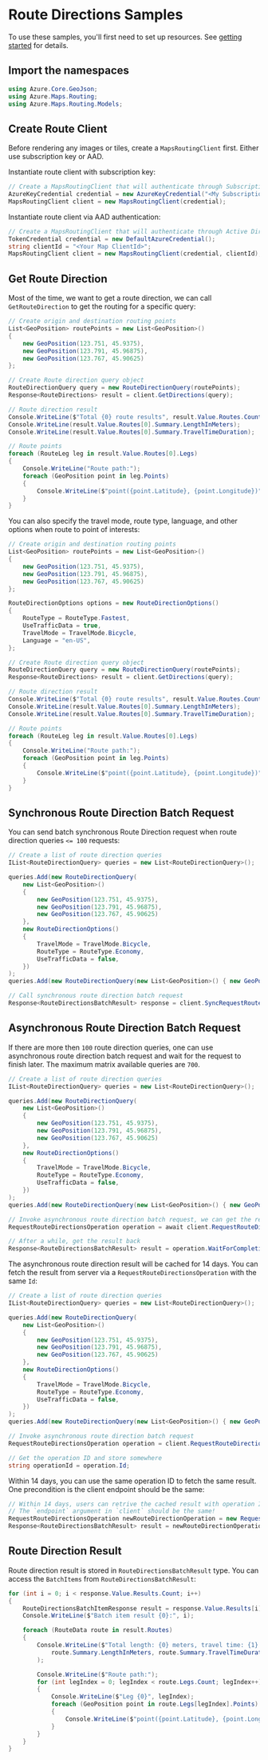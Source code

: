 # Route Directions Samples

To use these samples, you'll first need to set up resources. See [getting started](https://github.com/Azure/azure-sdk-for-net/tree/main/sdk/maps/Azure.Maps.Routing#getting-started) for details.

## Import the namespaces

```C# Snippet:RouteImportNamespace
using Azure.Core.GeoJson;
using Azure.Maps.Routing;
using Azure.Maps.Routing.Models;
```

## Create Route Client

Before rendering any images or tiles, create a `MapsRoutingClient` first. Either use subscription key or AAD.

Instantiate route client with subscription key:

```C# Snippet:InstantiateRouteClientViaSubscriptionKey
// Create a MapsRoutingClient that will authenticate through Subscription Key (Shared key)
AzureKeyCredential credential = new AzureKeyCredential("<My Subscription Key>");
MapsRoutingClient client = new MapsRoutingClient(credential);
```

Instantiate route client via AAD authentication:

```C# Snippet:InstantiateRouteClientViaAAD
// Create a MapsRoutingClient that will authenticate through Active Directory
TokenCredential credential = new DefaultAzureCredential();
string clientId = "<Your Map ClientId>";
MapsRoutingClient client = new MapsRoutingClient(credential, clientId);
```

## Get Route Direction

Most of the time, we want to get a route direction, we can call `GetRouteDirection` to get the routing for a specific query:

```C# Snippet:GetDirections
// Create origin and destination routing points
List<GeoPosition> routePoints = new List<GeoPosition>()
{
    new GeoPosition(123.751, 45.9375),
    new GeoPosition(123.791, 45.96875),
    new GeoPosition(123.767, 45.90625)
};

// Create Route direction query object
RouteDirectionQuery query = new RouteDirectionQuery(routePoints);
Response<RouteDirections> result = client.GetDirections(query);

// Route direction result
Console.WriteLine($"Total {0} route results", result.Value.Routes.Count);
Console.WriteLine(result.Value.Routes[0].Summary.LengthInMeters);
Console.WriteLine(result.Value.Routes[0].Summary.TravelTimeDuration);

// Route points
foreach (RouteLeg leg in result.Value.Routes[0].Legs)
{
    Console.WriteLine("Route path:");
    foreach (GeoPosition point in leg.Points)
    {
        Console.WriteLine($"point({point.Latitude}, {point.Longitude})");
    }
}
```

You can also specify the travel mode, route type, language, and other options when route to point of interests:

```C# Snippet:RouteDirectionsWithOptions
// Create origin and destination routing points
List<GeoPosition> routePoints = new List<GeoPosition>()
{
    new GeoPosition(123.751, 45.9375),
    new GeoPosition(123.791, 45.96875),
    new GeoPosition(123.767, 45.90625)
};

RouteDirectionOptions options = new RouteDirectionOptions()
{
    RouteType = RouteType.Fastest,
    UseTrafficData = true,
    TravelMode = TravelMode.Bicycle,
    Language = "en-US",
};

// Create Route direction query object
RouteDirectionQuery query = new RouteDirectionQuery(routePoints);
Response<RouteDirections> result = client.GetDirections(query);

// Route direction result
Console.WriteLine($"Total {0} route results", result.Value.Routes.Count);
Console.WriteLine(result.Value.Routes[0].Summary.LengthInMeters);
Console.WriteLine(result.Value.Routes[0].Summary.TravelTimeDuration);

// Route points
foreach (RouteLeg leg in result.Value.Routes[0].Legs)
{
    Console.WriteLine("Route path:");
    foreach (GeoPosition point in leg.Points)
    {
        Console.WriteLine($"point({point.Latitude}, {point.Longitude})");
    }
}
```

## Synchronous Route Direction Batch Request

You can send batch synchronous Route Direction request when route direction queries `<= 100` requests:

```C# Snippet:SyncRequestRouteDirectionsBatch
// Create a list of route direction queries
IList<RouteDirectionQuery> queries = new List<RouteDirectionQuery>();

queries.Add(new RouteDirectionQuery(
    new List<GeoPosition>()
    {
        new GeoPosition(123.751, 45.9375),
        new GeoPosition(123.791, 45.96875),
        new GeoPosition(123.767, 45.90625)
    },
    new RouteDirectionOptions()
    {
        TravelMode = TravelMode.Bicycle,
        RouteType = RouteType.Economy,
        UseTrafficData = false,
    })
);
queries.Add(new RouteDirectionQuery(new List<GeoPosition>() { new GeoPosition(123.751, 45.9375), new GeoPosition(123.767, 45.90625) }));

// Call synchronous route direction batch request
Response<RouteDirectionsBatchResult> response = client.SyncRequestRouteDirectionsBatch(queries);
```

## Asynchronous Route Direction Batch Request

If there are more then `100` route direction queries, one can use asynchronous route direction batch request and wait for the request to finish later. The maximum matrix available queries are `700`.

```C# Snippet:AsyncRequestRouteDirectionsBatch
// Create a list of route direction queries
IList<RouteDirectionQuery> queries = new List<RouteDirectionQuery>();

queries.Add(new RouteDirectionQuery(
    new List<GeoPosition>()
    {
        new GeoPosition(123.751, 45.9375),
        new GeoPosition(123.791, 45.96875),
        new GeoPosition(123.767, 45.90625)
    },
    new RouteDirectionOptions()
    {
        TravelMode = TravelMode.Bicycle,
        RouteType = RouteType.Economy,
        UseTrafficData = false,
    })
);
queries.Add(new RouteDirectionQuery(new List<GeoPosition>() { new GeoPosition(123.751, 45.9375), new GeoPosition(123.767, 45.90625) }));

// Invoke asynchronous route direction batch request, we can get the result later via assigning `WaitUntil.Started`
RequestRouteDirectionsOperation operation = await client.RequestRouteDirectionsBatchAsync(WaitUntil.Started, queries);

// After a while, get the result back
Response<RouteDirectionsBatchResult> result = operation.WaitForCompletion();
```

The asynchronous route direction result will be cached for 14 days. You can fetch the result from server via a `RequestRouteDirectionsOperation` with the same `Id`:

```C# Snippet:AsyncRequestRouteDirectionsBatchWithOperationId
// Create a list of route direction queries
IList<RouteDirectionQuery> queries = new List<RouteDirectionQuery>();

queries.Add(new RouteDirectionQuery(
    new List<GeoPosition>()
    {
        new GeoPosition(123.751, 45.9375),
        new GeoPosition(123.791, 45.96875),
        new GeoPosition(123.767, 45.90625)
    },
    new RouteDirectionOptions()
    {
        TravelMode = TravelMode.Bicycle,
        RouteType = RouteType.Economy,
        UseTrafficData = false,
    })
);
queries.Add(new RouteDirectionQuery(new List<GeoPosition>() { new GeoPosition(123.751, 45.9375), new GeoPosition(123.767, 45.90625) }));

// Invoke asynchronous route direction batch request
RequestRouteDirectionsOperation operation = client.RequestRouteDirectionsBatch(WaitUntil.Started, queries);

// Get the operation ID and store somewhere
string operationId = operation.Id;
```

Within 14 days, you can use the same operation ID to fetch the same result. One precondition is the client endpoint should be the same:

```C# Snippet:AsyncRequestRouteDirectionsBatchWithOperationId2
// Within 14 days, users can retrive the cached result with operation ID
// The `endpoint` argument in `client` should be the same!
RequestRouteDirectionsOperation newRouteDirectionOperation = new RequestRouteDirectionsOperation(client, operationId);
Response<RouteDirectionsBatchResult> result = newRouteDirectionOperation.WaitForCompletion();
```

## Route Direction Result

Route direction result is stored in `RouteDirectionsBatchResult` type. You can access the `BatchItems` from `RouteDirectionsBatchResult`:

```C# Snippet:RouteDirectionsBatchResult
for (int i = 0; i < response.Value.Results.Count; i++)
{
    RouteDirectionsBatchItemResponse result = response.Value.Results[i];
    Console.WriteLine($"Batch item result {0}:", i);

    foreach (RouteData route in result.Routes)
    {
        Console.WriteLine($"Total length: {0} meters, travel time: {1} seconds",
            route.Summary.LengthInMeters, route.Summary.TravelTimeDuration
        );

        Console.WriteLine($"Route path:");
        for (int legIndex = 0; legIndex < route.Legs.Count; legIndex++)
        {
            Console.WriteLine($"Leg {0}", legIndex);
            foreach (GeoPosition point in route.Legs[legIndex].Points)
            {
                Console.WriteLine($"point({point.Latitude}, {point.Longitude})");
            }
        }
    }
}
```
